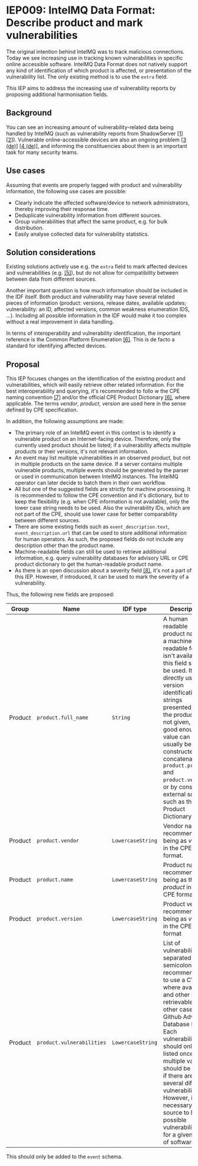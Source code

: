 # IEP009: IntelMQ Data Format: Describe product and mark vulnerabilities

The original intention behind IntelMQ was to track malicious connections. Today we see
increasing use in tracking known vulnerabilities in specific online accessible software. IntelMQ
Data Format does not natively support any kind of identification of which product is affected, or
presentation of the vulnerability list. The only existing method is to use the `extra` field.

This IEP aims to address the increasing use of vulnerability reports by proposing additional
harmonisation fields.

## Background

You can see an increasing amount of vulnerability-related data being handled by IntelMQ (such as
vulnerability reports from ShadowServer [[1]](https://www.shadowserver.org/what-we-do/network-reporting/vulnerable-http-report/) [[2]](https://www.shadowserver.org/what-we-do/network-reporting/vulnerable-exchange-server-report/)).
Vulnerable online-accessible devices are also an ongoing problem [[3 (de)]](https://cert.at/de/warnungen/2023/10/kritische-sicherheitslucke-in-cisco-ios-xe-aktiv-ausgenutzt) [[4 (de)]](https://cert.at/de/warnungen/2023/10/kritische-sicherheitslucke-in-citrix-netscaler-adc-und-netscaler-gateway-aktiv-ausgenutzt-updates-verfugbar),
and informing the constituencies about them is an important task for many security teams.

## Use cases

Assuming that events are properly tagged with product and vulnerability information, the following
use cases are possible:

  * Clearly indicate the affected software/device to network administrators, thereby improving their
    response time.
  * Deduplicate vulnerability information from different sources.
  * Group vulnerabilities that affect the same product, e.g. for bulk distribution.
  * Easily analyse collected data for vulnerability statistics.

## Solution considerations

Existing solutions actively use e.g. the `extra` field to mark affected devices and
vulnerabilities (e.g. [[5]](https://github.com/The-Shadowserver-Foundation/report_schema/blob/c45354ef8abcfdc049b1d665eac2bc1310973a88/intelmq.json#L13082-L13090)), but do not allow for
compatibility between between data from different sources.

Another important question is how much information should be included in the IDF itself. Both
product and vulnerability may have several related pieces of information (product: versions,
release dates, available updates; vulnerability: an ID, affected versions, common weakness
enumeration IDS, ...). Including all possible information in the IDF would make it too complex
without a real improvement in data handling.

In terms of interoperability and vulnerability identification, the important reference is
the Common Platform Enumeration [[6]](https://nvd.nist.gov/products/cpe). This is de facto
a standard for identifying affected devices.

## Proposal

This IEP focuses changes on the identification of the existing product and vulnerabilities, which
will easily retrieve other related information. For the best interoperability and querying, it's
recommended to follo
w the CPE naming convention [[7]](https://nvlpubs.nist.gov/nistpubs/Legacy/IR/nistir7695.pdf) and/or the official CPE Product Dictionary  [[6]](https://nvd.nist.gov/products/cpe), where applicable.
The terms _vendor_, _product_, _version_ are used here in the sense defined by CPE specification.

In addition, the following assumptions are made:
  * The primary role of an IntelMQ event in this context is to identify a vulnerable product on an
    Internet-facing device. Therefore, only the currently used product should be listed; if a
    vulnerability affects multiple products or their versions, it's not relevant information.
  * An event may list multiple vulnerabilities in an observed product, but not in multiple products
    on the same device. If a server contains multiple vulnerable products, multiple events should be
    generated by the parser or used in communication between IntelMQ instances. The IntelMQ operator
    can later decide to batch them in their own workflow.
  * All but one of the suggested fields are strictly for machine processing. It is recommended to
    follow the CPE convention and it's dictionary, but to keep the flexibility (e.g. when CPE
    information is not available), only the lower case string needs to be used. Also the
    vulnerability IDs, which are not part of the CPE, should use lower case for better comparability
    between different sources.
  * There are some existing fields such as `event_description.text`, `event_description.url` that
    can be used to store additional information for human operators. As such, the proposed fields
    do not include any description other than the product name.
  * Machine-readable fields can still be used to retrieve additional information, e.g. query
    vulnerability databases for advisory URL or CPE product dictionary to get the human-readable
    product name.
  * As there is an open discussion about a severity field [[8]](https://github.com/certtools/intelmq/issues/2365),
    it's not a part of this IEP. However, if introduced, it can be used to mark the severity of a
    vulnerability.

Thus, the following new fields are proposed:

| Group | Name | IDF type | Description | Example »
| - | ---- | ---- | ----- | - |
| Product | `product.full_name` | `String` | A human readable product name. If a machine-readable format isn't available, this field should be used. It can directly use the version identification strings presented by the product. If not given, a good enough value can usually be constructed by concatenating `product.product` and `product.version`, or by consulting external sources such as the CPE Product Dictionary. | `openssh_/8.9` |
|Product | `product.vendor` | `LowercaseString` | Vendor name, recommended being as _vendor_ in the CPE format. | `openbsd` |
| Product | `product.name` | `LowercaseString` | Product name, recommended being as the _product_ in the CPE format. | `openssh` |
| Product | `product.version` | `LowercaseString` | Product version, recommended being as _version_ in the CPE format | `8.9` |
| Product | `product.vulnerabilities` | `LowercaseString` | List of vulnerability IDs, separated by semicolons. It's recommended to use a CVE ID where available, and other easily retrievable IDs in other cases, e.g. Github Advisory Database ID [[9]](https://docs.github.com/en/code-security/security-advisories/working-with-global-security-advisories-from-the-github-advisory-database/browsing-security-advisories-in-the-github-advisory-database). Each vulnerability should only be listed once, and multiple values should be used if there are several different vulnerabilities. However, it's not necessary for a source to list all possible vulnerabilities for a given piece of software. | `cve-2023-38408;cve-2023-28531;cve-2008-3844;cve-2007-2768` |

This should only be added to the `event` schema.
